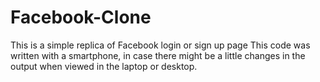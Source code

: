 # Facebook-Clone
This is a simple replica of Facebook login or sign up page
This code was written with a smartphone, in case there might be a little changes in the output when viewed in the laptop or desktop.
